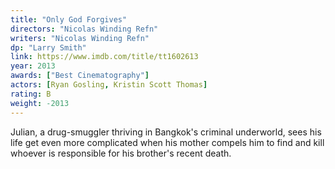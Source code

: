 ```yaml
---
title: "Only God Forgives"
directors: "Nicolas Winding Refn"
writers: "Nicolas Winding Refn"
dp: "Larry Smith"
link: https://www.imdb.com/title/tt1602613
year: 2013
awards: ["Best Cinematography"]
actors: [Ryan Gosling, Kristin Scott Thomas]
rating: B
weight: -2013
---
```

Julian, a drug-smuggler thriving in Bangkok's criminal underworld, sees his life get even more complicated when his mother compels him to find and kill whoever is responsible for his brother's recent death. 